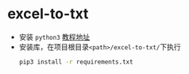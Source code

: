 # excel-to-txt
- 安装 `python3` [教程地址](https://www.runoob.com/python3/python3-install.html)
- 安装库，在项目根目录`<path>/excel-to-txt/`下执行
    ```bash
    pip3 install -r requirements.txt
    ```
